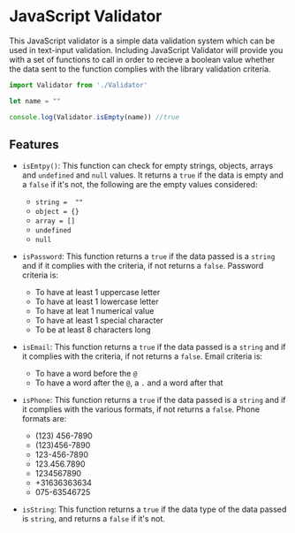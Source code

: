 # JavaScript Validator

This JavaScript validator is a simple data validation system which can be used in text-input validation.
Including JavaScript Validator will provide you with a set of functions to call in order to recieve a boolean value whether the data sent to the function complies with the library validation criteria.

```javascript 
import Validator from './Validator'

let name = ""

console.log(Validator.isEmpty(name)) //true
```

## Features

* `isEmtpy()`: This function can check for empty strings, objects, arrays and `undefined` and `null` values. It returns a `true` if the data is empty and a `false` if it's not, the following are the empty values considered:
    * `string =  ""`
    * `object = {}`
    * `array = []`
    * `undefined`
    * `null`
    
* `isPassword`: This function returns a `true` if the data passed is a `string` and if it complies with the criteria, if not returns a `false`. Password criteria is:
    * To have at least 1 uppercase letter
    * To have at least 1 lowercase letter
    * To have at leat 1 numerical value
    * To have at least 1 special character
    * To be at least 8 characters long
    
* `isEmail`: This function returns a `true` if the data passed is a `string` and if it complies with the criteria, if not returns a `false`. Email criteria is: 
    * To have a word before the `@`
    * To have a word after the `@`, a `.` and a word after that
    
* `isPhone`: This function returns a `true` if the data passed is a `string` and if it complies with the various formats, if not returns a `false`. Phone formats are:
    * (123) 456-7890
    * (123)456-7890
    * 123-456-7890
    * 123.456.7890
    * 1234567890
    * +31636363634
    * 075-63546725
    
* `isString`: This function returns a `true` if the data type of the data passed is `string`, and returns a `false` if it's not.
